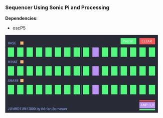  
### Sequencer Using Sonic Pi and Processing

__Dependencies:__
- oscP5


![screenshot from the Programm](https://github.com/Brian-Farmer/sequencer/blob/master/jumbotune.jpg?raw=true)
